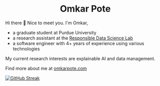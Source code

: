 <h1 align="center">
  Omkar Pote
</h1>

Hi there 👋 Nice to meet you. I'm Omkar,
- a graduate student at Purdue University
- a research assistant at the [Responsible Data Science Lab](https://romilapradhan.github.io/)
- a software engineer with 4+ years of experience using various technologies

My current research interests are explainable AI and data management.

Find more about me at [omkarpote.com](https://omkarpote.com/)

[![GitHub Streak](https://streak-stats.demolab.com?user=omkrpt&theme=dark&mode=weekly)](https://git.io/streak-stats)
